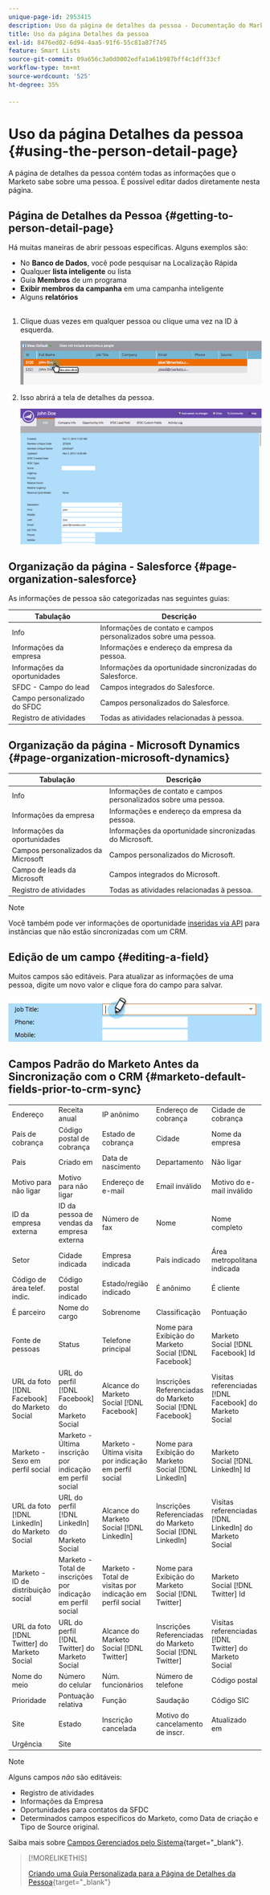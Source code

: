 ```yaml
---
unique-page-id: 2953415
description: Uso da página de detalhes da pessoa - Documentação do Marketo - Documentação do produto
title: Uso da página Detalhes da pessoa
exl-id: 8476ed02-6d94-4aa5-91f6-55c81a87f745
feature: Smart Lists
source-git-commit: 09a656c3a0d0002edfa1a61b987bff4c1dff33cf
workflow-type: tm+mt
source-wordcount: '525'
ht-degree: 35%

---
```


# Uso da página Detalhes da pessoa {#using-the-person-detail-page}

A página de detalhes da pessoa contém todas as informações que o Marketo sabe sobre uma pessoa. É possível editar dados diretamente nesta página.

## Página de Detalhes da Pessoa {#getting-to-person-detail-page}

Há muitas maneiras de abrir pessoas específicas. Alguns exemplos são:

* No **Banco de Dados**, você pode pesquisar na Localização Rápida
* Qualquer **lista inteligente** ou lista
* Guia **Membros** de um programa
* **Exibir membros da campanha** em uma campanha inteligente
* Alguns **relatórios**
  <br> 

1. Clique duas vezes em qualquer pessoa ou clique uma vez na ID à esquerda.

   ![](assets/one-1.png)

1. Isso abrirá a tela de detalhes da pessoa.

   ![](assets/two-5.png)

## Organização da página - Salesforce {#page-organization-salesforce}

As informações de pessoa são categorizadas nas seguintes guias:

| Tabulação | Descrição |
|---|---|
| Info | Informações de contato e campos personalizados sobre uma pessoa. |
| Informações da empresa | Informações e endereço da empresa da pessoa. |
| Informações da oportunidades | Informações da oportunidade sincronizadas do Salesforce. |
| SFDC - Campo do lead | Campos integrados do Salesforce. |
| Campo personalizado do SFDC | Campos personalizados do Salesforce. |
| Registro de atividades | Todas as atividades relacionadas à pessoa. |

## Organização da página - Microsoft Dynamics {#page-organization-microsoft-dynamics}

| Tabulação | Descrição |
|---|---|
| Info | Informações de contato e campos personalizados sobre uma pessoa. |
| Informações da empresa | Informações e endereço da empresa da pessoa. |
| Informações da oportunidades | Informações da oportunidade sincronizadas do Microsoft. |
| Campos personalizados da Microsoft | Campos personalizados do Microsoft. |
| Campo de leads da Microsoft | Campos integrados do Microsoft. |
| Registro de atividades | Todas as atividades relacionadas à pessoa. |

>[!NOTE]
>
>Você também pode ver informações de oportunidade [inseridas via API](https://experienceleague.adobe.com/pt-br/docs/marketo-developer/marketo/rest/lead-database/opportunities) para instâncias que não estão sincronizadas com um CRM.

## Edição de um campo {#editing-a-field}

Muitos campos são editáveis. Para atualizar as informações de uma pessoa, digite um novo valor e clique fora do campo para salvar.

![](assets/image2015-2-27-11-3a14-3a2.png)

## Campos Padrão do Marketo Antes da Sincronização com o CRM {#marketo-default-fields-prior-to-crm-sync}

|   |  |  |  |  |
|---|---|---|---|---|
| Endereço | Receita anual | IP anônimo | Endereço de cobrança | Cidade de cobrança |
| País de cobrança | Código postal de cobrança | Estado de cobrança | Cidade | Nome da empresa |
| País | Criado em | Data de nascimento | Departamento | Não ligar |
| Motivo para não ligar | Motivo para não ligar | Endereço de e-mail | Email inválido | Motivo do e-mail inválido |
| ID da empresa externa | ID da pessoa de vendas da empresa externa | Número de fax | Nome | Nome completo |
| Setor | Cidade indicada | Empresa indicada | País indicado | Área metropolitana indicada |
| Código de área telef. indic. | Código postal indicado | Estado/região indicado | É anônimo | É cliente |
| É parceiro | Nome do cargo | Sobrenome | Classificação | Pontuação |
| Fonte de pessoas | Status | Telefone principal | Nome para Exibição do Marketo Social [!DNL Facebook] | Marketo Social [!DNL Facebook] Id |
| URL da foto [!DNL Facebook] do Marketo Social | URL do perfil [!DNL Facebook] do Marketo Social | Alcance do Marketo Social [!DNL Facebook] | Inscrições Referenciadas do Marketo Social [!DNL Facebook] | Visitas referenciadas [!DNL Facebook] do Marketo Social |
| Marketo - Sexo em perfil social | Marketo - Última inscrição por indicação em perfil social | Marketo - Última visita por indicação em perfil social | Nome para Exibição do Marketo Social [!DNL LinkedIn] | Marketo Social [!DNL LinkedIn] Id |
| URL da foto [!DNL LinkedIn] do Marketo Social | URL do perfil [!DNL LinkedIn] do Marketo Social | Alcance do Marketo Social [!DNL LinkedIn] | Inscrições Referenciadas do Marketo Social [!DNL LinkedIn] | Visitas referenciadas [!DNL LinkedIn] do Marketo Social |
| Marketo - ID de distribuição social | Marketo - Total de inscrições por indicação em perfil social | Marketo - Total de visitas por indicação em perfil social | Nome para Exibição do Marketo Social [!DNL Twitter] | Marketo Social [!DNL Twitter] Id |
| URL da foto [!DNL Twitter] do Marketo Social | URL do perfil [!DNL Twitter] do Marketo Social | Alcance do Marketo Social [!DNL Twitter] | Inscrições Referenciadas do Marketo Social [!DNL Twitter] | Visitas referenciadas [!DNL Twitter] do Marketo Social |
| Nome do meio | Número do celular | Núm. funcionários | Número de telefone | Código postal |
| Prioridade | Pontuação relativa | Função | Saudação | Código SIC |
| Site | Estado | Inscrição cancelada | Motivo do cancelamento de inscr. | Atualizado em |
| Urgência | Site |  |  |  |

>[!NOTE]
>
>Alguns campos _não_ são editáveis:
>
>* Registro de atividades
>* Informações da Empresa
>* Oportunidades para contatos da SFDC
>* Determinados campos específicos do Marketo, como Data de criação e Tipo de Source original.
>
>Saiba mais sobre [Campos Gerenciados pelo Sistema](/help/marketo/product-docs/administration/field-management/understanding-system-managed-fields.md){target="_blank"}.

>[!MORELIKETHIS]
>
>[Criando uma Guia Personalizada para a Página de Detalhes da Pessoa](/help/marketo/product-docs/administration/settings/creating-a-custom-tab-for-the-person-detail-page.md){target="_blank"}
